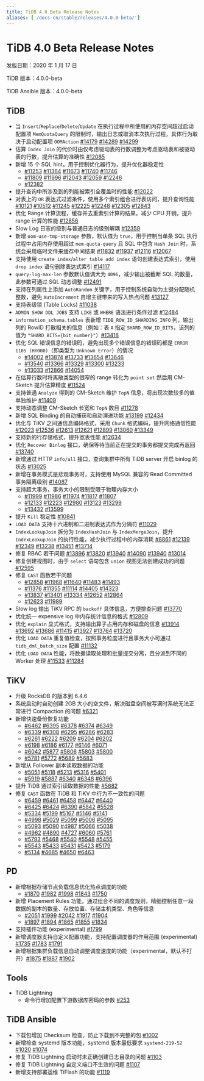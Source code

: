 ```yaml
---
title: TiDB 4.0 Beta Release Notes
aliases: ['/docs-cn/stable/releases/4.0.0-beta/']
---
```


# TiDB 4.0 Beta Release Notes

发版日期：2020 年 1 月 17 日

TiDB 版本：4.0.0-beta

TiDB Ansible 版本：4.0.0-beta

## TiDB

+ 当 `Insert`/`Replace`/`Delete`/`Update` 在执行过程中所使用的内存空间超过启动配置项 `MemQuotaQuery` 的限制时，输出日志或取消本次执行过程，具体行为取决于启动配置项 `OOMAction` [#14179](https://github.com/pingcap/tidb/pull/14179) [#14289](https://github.com/pingcap/tidb/pull/14289) [#14299](https://github.com/pingcap/tidb/pull/14299)
+ 估算 `Index Join` 的代价时由仅考虑驱动表的行数调整为考虑驱动表和被驱动表的行数，提升估算的准确性 [#12085](https://github.com/pingcap/tidb/pull/12085)
+ 新增  15 个 SQL hint，用于控制优化器行为，提升优化器稳定性
    - [#11253](https://github.com/pingcap/tidb/pull/11253) [#11364](https://github.com/pingcap/tidb/pull/11364) [#11673](https://github.com/pingcap/tidb/pull/11673) [#11740](https://github.com/pingcap/tidb/pull/11740) [#11746](https://github.com/pingcap/tidb/pull/11746)
    - [#11809](https://github.com/pingcap/tidb/pull/11809) [#11996](https://github.com/pingcap/tidb/pull/11996) [#12043](https://github.com/pingcap/tidb/pull/12043) [#12059](https://github.com/pingcap/tidb/pull/12059) [#12246](https://github.com/pingcap/tidb/pull/12246)
    - [#12382](https://github.com/pingcap/tidb/pull/12382)
+ 提升查询中所涉及到的列能被索引全覆盖时的性能 [#12022](https://github.com/pingcap/tidb/pull/12022)
+ 对表上的 `OR` 表达式过滤条件，使用多个索引组合进行表访问，提升查询性能 [#10121](https://github.com/pingcap/tidb/pull/10121) [#10512](https://github.com/pingcap/tidb/pull/10512) [#11245](https://github.com/pingcap/tidb/pull/11245) [#12225](https://github.com/pingcap/tidb/pull/12225) [#12248](https://github.com/pingcap/tidb/pull/12248) [#12305](https://github.com/pingcap/tidb/pull/12305) [#12843](https://github.com/pingcap/tidb/pull/12843)
+ 优化 Range 计算流程，缓存并去重索引计算的结果，减少 CPU 开销，提升 range 计算的性能 [#12856](https://github.com/pingcap/tidb/pull/12856)
+ Slow Log 日志的级别与普通日志的级别解耦 [#12359](https://github.com/pingcap/tidb/pull/12359)
+ 新增 `oom-use-tmp-storage` 参数，默认值为 `true`，用于控制当单条 SQL 执行过程中占用内存使用超过 `mem-quota-query` 且 SQL 中包含 `Hash Join` 时，系统会采用临时文件来缓存中间结果 [#11832](https://github.com/pingcap/tidb/pull/11832) [#11937](https://github.com/pingcap/tidb/pull/11937) [#12116](https://github.com/pingcap/tidb/pull/12116) [#12067](https://github.com/pingcap/tidb/pull/12067)
+ 支持使用 `create index`/`alter table add index` 语句创建表达式索引，使用 `drop index` 语句删除表达式索引 [#14117](https://github.com/pingcap/tidb/pull/14117)
+ `query-log-max-len` 参数默认值调大为 `4096`，减少输出被截断 SQL 的数量，此参数可通过 SQL 动态调整 [#12491](https://github.com/pingcap/tidb/pull/12491)
+ 支持在列属性上添加 `AutoRandom` 关键字，用于控制系统自动为主键分配随机整数，避免 `AutoIncrement` 自增主键带来的写入热点问题 [#13127](https://github.com/pingcap/tidb/pull/13127)
+ 支持表级锁 (Table Locks) [#11038](https://github.com/pingcap/tidb/pull/11038)
+ `ADMIN SHOW DDL JOBS` 支持 `LIKE` 或 `WHERE` 语法进行条件过滤 [#12484](https://github.com/pingcap/tidb/pull/12484)
+ `information_schema.tables` 表新增 `TIDB_ROW_ID_SHARDING_INFO` 列，输出列的 RowID 打散相关的信息（例如：表 `A` 指定 `SHARD_ROW_ID_BITS`，该列的值为 `"SHARD_BITS={bit_number}"`）[#13418](https://github.com/pingcap/tidb/pull/13418)
+ 优化 SQL 错误信息的错误码，避免出现多个错误信息的错误码都是 `ERROR 1105 (HY000)`（即类型为 `Unknown Error`）的情况
    - [#14002](https://github.com/pingcap/tidb/pull/14002) [#13874](https://github.com/pingcap/tidb/pull/13874) [#13733](https://github.com/pingcap/tidb/pull/13733) [#13654](https://github.com/pingcap/tidb/pull/13654) [#13646](https://github.com/pingcap/tidb/pull/13646)
    - [#13540](https://github.com/pingcap/tidb/pull/13540) [#13366](https://github.com/pingcap/tidb/pull/13366) [#13329](https://github.com/pingcap/tidb/pull/13329) [#13300](https://github.com/pingcap/tidb/pull/13300) [#13233](https://github.com/pingcap/tidb/pull/13233)
    - [#13033](https://github.com/pingcap/tidb/pull/13033) [#12866](https://github.com/pingcap/tidb/pull/12866) [#14054](https://github.com/pingcap/tidb/pull/14054)
+ 在估算行数时将离散类型的很窄的 range 转化为 `point set` 然后用 CM-Sketch 提升估算精度 [#11524](https://github.com/pingcap/tidb/pull/11524)
+ 支持普通 `Analyze` 得到的 CM-Sketch 维护 `TopN` 信息，将出现次数较多的值单独维护 [#11409](https://github.com/pingcap/tidb/pull/11409)
+ 支持动态调整 CM-Sketch 长宽和 `TopN` 数目 [#11278](https://github.com/pingcap/tidb/pull/11278)
+ 新增 SQL Binding 的自动捕获和自动演进功能 [#13199](https://github.com/pingcap/tidb/pull/13199) [#12434](https://github.com/pingcap/tidb/pull/12434)
+ 优化与 TiKV 之间通信息编码格式，采用 `Chunk` 格式编码，提升网络通信性能 [#12023](https://github.com/pingcap/tidb/pull/12023) [#12536](https://github.com/pingcap/tidb/pull/12536) [#12613](https://github.com/pingcap/tidb/pull/12613) [#12621](https://github.com/pingcap/tidb/pull/12621) [#12899](https://github.com/pingcap/tidb/pull/12899) [#13060](https://github.com/pingcap/tidb/pull/13060) [#13349](https://github.com/pingcap/tidb/pull/13349)
+ 支持新的行存储格式，提升宽表性能 [#12634](https://github.com/pingcap/tidb/pull/12634)
+ 优化 `Recover Binlog` 接口，确保等待当前正在提交的事务都提交完成再返回 [#13740](https://github.com/pingcap/tidb/pull/13740)
+ 新增通过 HTTP `info/all` 接口，查询集群中所有 TiDB server 开启 binlog 的状态 [#13025](https://github.com/pingcap/tidb/pull/13025)
+ 新增在事务模式是悲观事务时，支持使用 MySQL 兼容的 Read Committed 事务隔离级别 [#14087](https://github.com/pingcap/tidb/pull/14087)
+ 支持超大事务，事务大小的限制受限于物理内存大小
    - [#11999](https://github.com/pingcap/tidb/pull/11999) [#11986](https://github.com/pingcap/tidb/pull/11986) [#11974](https://github.com/pingcap/tidb/pull/11974) [#11817](https://github.com/pingcap/tidb/pull/11817) [#11807](https://github.com/pingcap/tidb/pull/11807)
    - [#12133](https://github.com/pingcap/tidb/pull/12133) [#12223](https://github.com/pingcap/tidb/pull/12223) [#12980](https://github.com/pingcap/tidb/pull/12980) [#13123](https://github.com/pingcap/tidb/pull/13123) [#13299](https://github.com/pingcap/tidb/pull/13299)
    - [#13432](https://github.com/pingcap/tidb/pull/13432) [#13599](https://github.com/pingcap/tidb/pull/13599)
+ 提升 `Kill` 稳定性 [#10841](https://github.com/pingcap/tidb/pull/10841)
+ `LOAD DATA` 支持十六进制和二进制表达式作为分隔符 [#11029](https://github.com/pingcap/tidb/pull/11029)
+ `IndexLookupJoin` 拆分为 `IndexHashJoin` 与 `IndexMergeJoin`，提升 `IndexLookupJoin` 的执行性能，减少执行过程中的内存消耗 [#8861](https://github.com/pingcap/tidb/pull/8861) [#12139](https://github.com/pingcap/tidb/pull/12139) [#12349](https://github.com/pingcap/tidb/pull/12349) [#13238](https://github.com/pingcap/tidb/pull/13238) [#13451](https://github.com/pingcap/tidb/pull/13451) [#13714](https://github.com/pingcap/tidb/pull/13714)
+ 修复 RBAC 若干问题 [#13896](https://github.com/pingcap/tidb/pull/13896) [#13820](https://github.com/pingcap/tidb/pull/13820) [#13940](https://github.com/pingcap/tidb/pull/13940) [#14090](https://github.com/pingcap/tidb/pull/14090) [#13940](https://github.com/pingcap/tidb/pull/13940) [#13014](https://github.com/pingcap/tidb/pull/13014)
+ 修复创建视图时，由于 `select` 语句包含 `union` 视图无法创建成功的问题 [#12595](https://github.com/pingcap/tidb/pull/12595)
+ 修复 `CAST` 函数若干问题
    - [#12858](https://github.com/pingcap/tidb/pull/12858) [#11968](https://github.com/pingcap/tidb/pull/11968) [#11640](https://github.com/pingcap/tidb/pull/11640) [#11483](https://github.com/pingcap/tidb/pull/11483) [#11493](https://github.com/pingcap/tidb/pull/11493)
    - [#11376](https://github.com/pingcap/tidb/pull/11376) [#11355](https://github.com/pingcap/tidb/pull/11355) [#11114](https://github.com/pingcap/tidb/pull/11114) [#14405](https://github.com/pingcap/tidb/pull/14405) [#14323](https://github.com/pingcap/tidb/pull/14323)
    - [#13837](https://github.com/pingcap/tidb/pull/13837) [#13401](https://github.com/pingcap/tidb/pull/13401) [#13334](https://github.com/pingcap/tidb/pull/13334) [#12652](https://github.com/pingcap/tidb/pull/12652) [#12864](https://github.com/pingcap/tidb/pull/12864)
    - [#12623](https://github.com/pingcap/tidb/pull/12623) [#11989](https://github.com/pingcap/tidb/pull/11989)
+ Slow log 输出 TiKV RPC 的 `backoff` 具体信息，方便排查问题 [#13770](https://github.com/pingcap/tidb/pull/13770)
+ 优化统一 expensive log 中内存统计信息的格式 [#12809](https://github.com/pingcap/tidb/pull/12809)
+ 优化 `explain` 显式格式，支持输出算子占用内存和磁盘的信息 [#13914](https://github.com/pingcap/tidb/pull/13914) [#13692](https://github.com/pingcap/tidb/pull/13692) [#13686](https://github.com/pingcap/tidb/pull/13686) [#11415](https://github.com/pingcap/tidb/pull/11415) [#13927](https://github.com/pingcap/tidb/pull/13927) [#13764](https://github.com/pingcap/tidb/pull/13764) [#13720](https://github.com/pingcap/tidb/pull/13720)
+ 优化 `LOAD DATA` 重复值检查，按照事务粒度进行且事务大小可通过 `tidb_dml_batch_size` 配置 [#11132](https://github.com/pingcap/tidb/pull/11132)
+ 优化 `LOAD DATA` 性能，将数据读取处理和批量提交分离，且分派到不同的 Worker 处理 [#11533](https://github.com/pingcap/tidb/pull/11533) [#11284](https://github.com/pingcap/tidb/pull/11284)

## TiKV

+ 升级 RocksDB 的版本到 6.4.6
+ 系统启动时自动创建 2GB 大小的空文件，解决磁盘空间被写满时系统无法正常进行 Compaction 的问题 [#6321](https://github.com/tikv/tikv/pull/6321)
+ 新增快速备份恢复功能
    - [#6462](https://github.com/tikv/tikv/pull/6462) [#6395](https://github.com/tikv/tikv/pull/6395) [#6378](https://github.com/tikv/tikv/pull/6378) [#6374](https://github.com/tikv/tikv/pull/6374) [#6349](https://github.com/tikv/tikv/pull/6349)
    - [#6339](https://github.com/tikv/tikv/pull/6339) [#6308](https://github.com/tikv/tikv/pull/6308) [#6295](https://github.com/tikv/tikv/pull/6295) [#6286](https://github.com/tikv/tikv/pull/6286) [#6283](https://github.com/tikv/tikv/pull/6283)
    - [#6261](https://github.com/tikv/tikv/pull/6261) [#6222](https://github.com/tikv/tikv/pull/6222) [#6209](https://github.com/tikv/tikv/pull/6209) [#6204](https://github.com/tikv/tikv/pull/6204) [#6202](https://github.com/tikv/tikv/pull/6202)
    - [#6198](https://github.com/tikv/tikv/pull/6198) [#6186](https://github.com/tikv/tikv/pull/6186) [#6177](https://github.com/tikv/tikv/pull/6177) [#6146](https://github.com/tikv/tikv/pull/6146) [#6071](https://github.com/tikv/tikv/pull/6071)
    - [#6042](https://github.com/tikv/tikv/pull/6042) [#5877](https://github.com/tikv/tikv/pull/5877) [#5806](https://github.com/tikv/tikv/pull/5806) [#5803](https://github.com/tikv/tikv/pull/5803) [#5800](https://github.com/tikv/tikv/pull/5800)
    - [#5781](https://github.com/tikv/tikv/pull/5781) [#5772](https://github.com/tikv/tikv/pull/5772) [#5689](https://github.com/tikv/tikv/pull/5689) [#5683](https://github.com/tikv/tikv/pull/5683)
+ 新增从 Follower 副本读取数据的功能
    - [#5051](https://github.com/tikv/tikv/pull/5051) [#5118](https://github.com/tikv/tikv/pull/5118) [#5213](https://github.com/tikv/tikv/pull/5213) [#5316](https://github.com/tikv/tikv/pull/5316) [#5401](https://github.com/tikv/tikv/pull/5401)
    - [#5919](https://github.com/tikv/tikv/pull/5919) [#5887](https://github.com/tikv/tikv/pull/5887) [#6340](https://github.com/tikv/tikv/pull/6340) [#6348](https://github.com/tikv/tikv/pull/6348) [#6396](https://github.com/tikv/tikv/pull/6396)
+ 提升 TiDB 通过索引读取数据的性能 [#5682](https://github.com/tikv/tikv/pull/5682)
+ 修复 `CAST` 函数在 TiDB 和 TiKV 中行为不一致性的问题
    - [#6459](https://github.com/tikv/tikv/pull/6459) [#6461](https://github.com/tikv/tikv/pull/6461) [#6458](https://github.com/tikv/tikv/pull/6458) [#6447](https://github.com/tikv/tikv/pull/6447) [#6440](https://github.com/tikv/tikv/pull/6440)
    - [#6425](https://github.com/tikv/tikv/pull/6425) [#6424](https://github.com/tikv/tikv/pull/6424) [#6390](https://github.com/tikv/tikv/pull/6390) [#5842](https://github.com/tikv/tikv/pull/5842) [#5528](https://github.com/tikv/tikv/pull/5528)
    - [#5334](https://github.com/tikv/tikv/pull/5334) [#5199](https://github.com/tikv/tikv/pull/5199) [#5167](https://github.com/tikv/tikv/pull/5167) [#5146](https://github.com/tikv/tikv/pull/5146) [#5141](https://github.com/tikv/tikv/pull/5141)
    - [#4998](https://github.com/tikv/tikv/pull/4998) [#5029](https://github.com/tikv/tikv/pull/5029) [#5099](https://github.com/tikv/tikv/pull/5099) [#5006](https://github.com/tikv/tikv/pull/5006) [#5095](https://github.com/tikv/tikv/pull/5095)
    - [#5093](https://github.com/tikv/tikv/pull/5093) [#5090](https://github.com/tikv/tikv/pull/5090) [#4987](https://github.com/tikv/tikv/pull/4987) [#5066](https://github.com/tikv/tikv/pull/5066) [#5038](https://github.com/tikv/tikv/pull/5038)
    - [#4962](https://github.com/tikv/tikv/pull/4962) [#4890](https://github.com/tikv/tikv/pull/4890) [#4727](https://github.com/tikv/tikv/pull/4727) [#6060](https://github.com/tikv/tikv/pull/6060) [#5761](https://github.com/tikv/tikv/pull/5761)
    - [#5793](https://github.com/tikv/tikv/pull/5793) [#5468](https://github.com/tikv/tikv/pull/5468) [#5540](https://github.com/tikv/tikv/pull/5540) [#5548](https://github.com/tikv/tikv/pull/5548) [#5455](https://github.com/tikv/tikv/pull/5455)
    - [#5543](https://github.com/tikv/tikv/pull/5543) [#5433](https://github.com/tikv/tikv/pull/5433) [#5431](https://github.com/tikv/tikv/pull/5431) [#5423](https://github.com/tikv/tikv/pull/5423) [#5179](https://github.com/tikv/tikv/pull/5179)
    - [#5134](https://github.com/tikv/tikv/pull/5134) [#4685](https://github.com/tikv/tikv/pull/4685) [#4650](https://github.com/tikv/tikv/pull/4650) [#6463](https://github.com/tikv/tikv/pull/6463)

## PD

+ 新增根据存储节点负载信息优化热点调度的功能
    - [#1870](https://github.com/pingcap/pd/pull/1870) [#1982](https://github.com/pingcap/pd/pull/1982) [#1998](https://github.com/pingcap/pd/pull/1998) [#1843](https://github.com/pingcap/pd/pull/1843) [#1750](https://github.com/pingcap/pd/pull/1750)
+ 新增 Placement Rules 功能，通过组合不同的调度规则，精细控制任意一段数据的副本的数量、存放位置、存储主机类型、角色等信息
    - [#2051](https://github.com/pingcap/pd/pull/2051) [#1999](https://github.com/pingcap/pd/pull/1999) [#2042](https://github.com/pingcap/pd/pull/2042) [#1917](https://github.com/pingcap/pd/pull/1917) [#1904](https://github.com/pingcap/pd/pull/1904)
    - [#1897](https://github.com/pingcap/pd/pull/1897) [#1894](https://github.com/pingcap/pd/pull/1894) [#1865](https://github.com/pingcap/pd/pull/1865) [#1855](https://github.com/pingcap/pd/pull/1855) [#1834](https://github.com/pingcap/pd/pull/1834)
+ 支持插件功能 (experimental) [#1799](https://github.com/pingcap/pd/pull/1799)
+ 新增调度器支持自定义配置功能，支持配置调度器的作用范围 (experimental) [#1735](https://github.com/pingcap/pd/pull/1735) [#1783](https://github.com/pingcap/pd/pull/1783) [#1791](https://github.com/pingcap/pd/pull/1791)
+ 新增根据集群负载信息自动调整调度速度的功能（experimental，默认不打开）[#1875](https://github.com/pingcap/pd/pull/1875) [#1887](https://github.com/pingcap/pd/pull/1887) [#1902](https://github.com/pingcap/pd/pull/1902)

## Tools

+ TiDB Lightning
    - 命令行增加配置下游数据库密码的参数 [#253](https://github.com/pingcap/tidb-lightning/pull/253)

## TiDB Ansible

+ 下载包增加 Checksum 检查，防止下载到不完整的包 [#1002](https://github.com/pingcap/tidb-ansible/pull/1002)
+ 新增检查 systemd 版本功能，systemd 版本最低要求 `systemd-219-52` [#1020](https://github.com/pingcap/tidb-ansible/pull/1020) [#1074](https://github.com/pingcap/tidb-ansible/pull/1074)
+ 修复 TiDB Lightning 启动时未正确创建日志目录的问题 [#1103](https://github.com/pingcap/tidb-ansible/pull/1103)
+ 修复 TiDB Lightning 自定义端口不生效的问题 [#1107](https://github.com/pingcap/tidb-ansible/pull/1107)
+ 新增支持部署运维 TiFlash 的功能 [#1119](https://github.com/pingcap/tidb-ansible/pull/1119)
